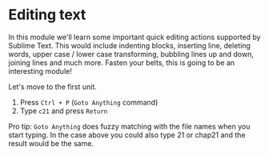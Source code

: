 Editing text
=============

In this module we'll learn some important quick editing actions supported by
Sublime Text. This would include indenting blocks, inserting line, deleting
words, upper case / lower case transforming, bubbling lines up and down,
joining lines and much more. Fasten your belts, this is going to be an
interesting module!

Let's move to the first unit.

1. Press `Ctrl + P` (`Goto Anything` command)
2. Type `c21` and press `Return`

Pro tip: `Goto Anything` does fuzzy matching with the file names when you start
typing. In the case above you could also type 21 or chap21 and the result would
be the same.
